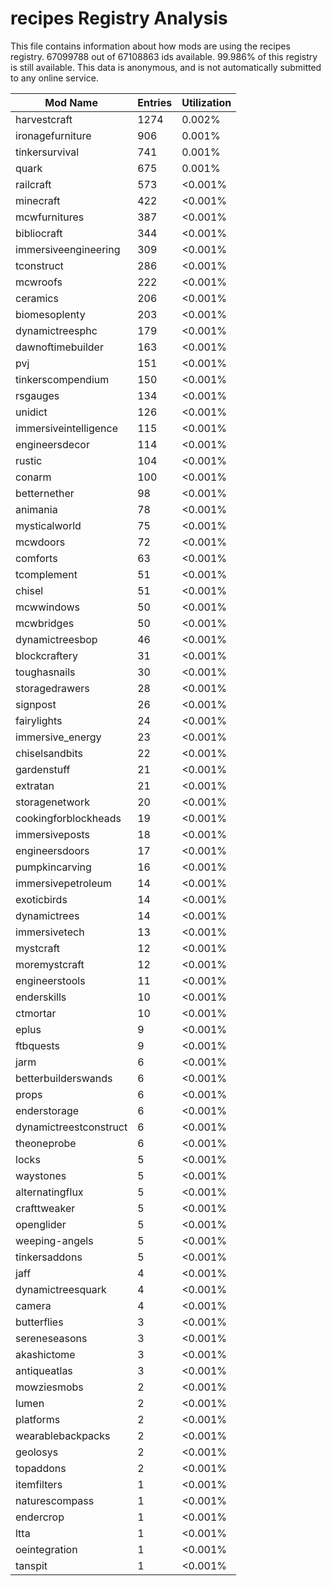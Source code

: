 # recipes Registry Analysis

This file contains information about how mods are using the recipes registry.
67099788 out of 67108863 ids available. 99.986% of this registry is still
available. This data is anonymous, and is not automatically submitted to any
online service.


| Mod Name               | Entries | Utilization |
|------------------------|---------|-------------|
| harvestcraft           | 1274    | 0.002%      |
| ironagefurniture       | 906     | 0.001%      |
| tinkersurvival         | 741     | 0.001%      |
| quark                  | 675     | 0.001%      |
| railcraft              | 573     | <0.001%     |
| minecraft              | 422     | <0.001%     |
| mcwfurnitures          | 387     | <0.001%     |
| bibliocraft            | 344     | <0.001%     |
| immersiveengineering   | 309     | <0.001%     |
| tconstruct             | 286     | <0.001%     |
| mcwroofs               | 222     | <0.001%     |
| ceramics               | 206     | <0.001%     |
| biomesoplenty          | 203     | <0.001%     |
| dynamictreesphc        | 179     | <0.001%     |
| dawnoftimebuilder      | 163     | <0.001%     |
| pvj                    | 151     | <0.001%     |
| tinkerscompendium      | 150     | <0.001%     |
| rsgauges               | 134     | <0.001%     |
| unidict                | 126     | <0.001%     |
| immersiveintelligence  | 115     | <0.001%     |
| engineersdecor         | 114     | <0.001%     |
| rustic                 | 104     | <0.001%     |
| conarm                 | 100     | <0.001%     |
| betternether           | 98      | <0.001%     |
| animania               | 78      | <0.001%     |
| mysticalworld          | 75      | <0.001%     |
| mcwdoors               | 72      | <0.001%     |
| comforts               | 63      | <0.001%     |
| tcomplement            | 51      | <0.001%     |
| chisel                 | 51      | <0.001%     |
| mcwwindows             | 50      | <0.001%     |
| mcwbridges             | 50      | <0.001%     |
| dynamictreesbop        | 46      | <0.001%     |
| blockcraftery          | 31      | <0.001%     |
| toughasnails           | 30      | <0.001%     |
| storagedrawers         | 28      | <0.001%     |
| signpost               | 26      | <0.001%     |
| fairylights            | 24      | <0.001%     |
| immersive_energy       | 23      | <0.001%     |
| chiselsandbits         | 22      | <0.001%     |
| gardenstuff            | 21      | <0.001%     |
| extratan               | 21      | <0.001%     |
| storagenetwork         | 20      | <0.001%     |
| cookingforblockheads   | 19      | <0.001%     |
| immersiveposts         | 18      | <0.001%     |
| engineersdoors         | 17      | <0.001%     |
| pumpkincarving         | 16      | <0.001%     |
| immersivepetroleum     | 14      | <0.001%     |
| exoticbirds            | 14      | <0.001%     |
| dynamictrees           | 14      | <0.001%     |
| immersivetech          | 13      | <0.001%     |
| mystcraft              | 12      | <0.001%     |
| moremystcraft          | 12      | <0.001%     |
| engineerstools         | 11      | <0.001%     |
| enderskills            | 10      | <0.001%     |
| ctmortar               | 10      | <0.001%     |
| eplus                  | 9       | <0.001%     |
| ftbquests              | 9       | <0.001%     |
| jarm                   | 6       | <0.001%     |
| betterbuilderswands    | 6       | <0.001%     |
| props                  | 6       | <0.001%     |
| enderstorage           | 6       | <0.001%     |
| dynamictreestconstruct | 6       | <0.001%     |
| theoneprobe            | 6       | <0.001%     |
| locks                  | 5       | <0.001%     |
| waystones              | 5       | <0.001%     |
| alternatingflux        | 5       | <0.001%     |
| crafttweaker           | 5       | <0.001%     |
| openglider             | 5       | <0.001%     |
| weeping-angels         | 5       | <0.001%     |
| tinkersaddons          | 5       | <0.001%     |
| jaff                   | 4       | <0.001%     |
| dynamictreesquark      | 4       | <0.001%     |
| camera                 | 4       | <0.001%     |
| butterflies            | 3       | <0.001%     |
| sereneseasons          | 3       | <0.001%     |
| akashictome            | 3       | <0.001%     |
| antiqueatlas           | 3       | <0.001%     |
| mowziesmobs            | 2       | <0.001%     |
| lumen                  | 2       | <0.001%     |
| platforms              | 2       | <0.001%     |
| wearablebackpacks      | 2       | <0.001%     |
| geolosys               | 2       | <0.001%     |
| topaddons              | 2       | <0.001%     |
| itemfilters            | 1       | <0.001%     |
| naturescompass         | 1       | <0.001%     |
| endercrop              | 1       | <0.001%     |
| ltta                   | 1       | <0.001%     |
| oeintegration          | 1       | <0.001%     |
| tanspit                | 1       | <0.001%     |
